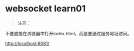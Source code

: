 # websocket learn01

>注意：

不要直接在浏览器中打开index.html，而是要通过服务地址访问。

<a href="http://localhost:8081/" target="_blank">http://localhost:8081/</a>
